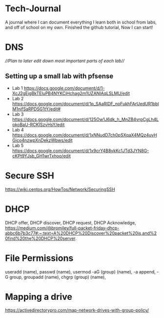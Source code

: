 # Tech-Journal
A journal where I can document everything I learn both in school from labs, and off of school on my own.
Finished the github tutorial, Now I can start!

# DNS
*//Plan to later edit down most important parts of each lab//*
## Setting up a small lab with pfsense
- Lab 1 https://docs.google.com/document/d/1-XcJ2gEjgBkTEluPB4NYKCjHchag2m1UZANIAqLSLMU/edit 
- Lab 2 https://docs.google.com/document/d/1p_SAaRlDF_noFukhFArUedUR1bblM1nifSaRPDSG1tY/edit#
- Lab 3 https://docs.google.com/document/d/125Ow1J6dk_h_MnZB4vrpCgLh4LokoBaU-RCKISzvHsY/edit
- Lab 4 https://docs.google.com/document/d/1xNNudD7ch0pSXqaX4MQz4uvHGico4nzwpXnDekzWbws/edit
- Lab 5 https://docs.google.com/document/d/1x9crY4B8ykKc1JTd3JYN8G-cKPt9YJsb_GH1wrTxhoo/edit
# Secure SSH
https://wiki.centos.org/HowTos/Network/SecuringSSH
# DHCP
DHCP offer,
DHCP discover,
DHCP request,
DHCP Acknowledge,
https://medium.com/@bromiley/full-packet-friday-dhcp-abbc6b7b3c77#:~:text=A%20DHCP%20Discover%20packet%20is,and%20find%20the%20DHCP%20server.
# File Permissions
useradd (name),
passwd (name),
usermod -aG (group) (name),
-a append,
-G group,
groupadd (name),
chgrp (group) (name),
# Mapping a drive
https://activedirectorypro.com/map-network-drives-with-group-policy/
